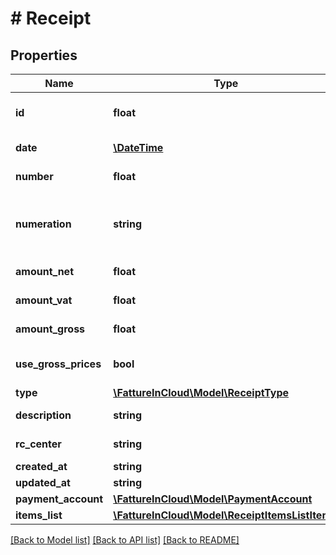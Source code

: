 # # Receipt

## Properties

Name | Type | Description | Notes
------------ | ------------- | ------------- | -------------
**id** | **float** | Receipt unique identifier. | [optional]
**date** | [**\DateTime**](\DateTime.md) | Receipt date. |
**number** | **float** | Receipt number. | [optional]
**numeration** | **string** | If it&#39;s null or empty string use the default numeration. | [optional]
**amount_net** | **float** | Total net amount. | [optional]
**amount_vat** | **float** | Total vat amount. | [optional]
**amount_gross** | **float** | Total gross amount. | [optional]
**use_gross_prices** | **bool** |  | [optional] [default to false]
**type** | [**\FattureInCloud\Model\ReceiptType**](ReceiptType.md) |  |
**description** | **string** | Receipt description. | [optional]
**rc_center** | **string** | Revenue center. | [optional]
**created_at** | **string** |  | [optional]
**updated_at** | **string** |  | [optional]
**payment_account** | [**\FattureInCloud\Model\PaymentAccount**](PaymentAccount.md) |  |
**items_list** | [**\FattureInCloud\Model\ReceiptItemsListItem[]**](ReceiptItemsListItem.md) |  | [optional]

[[Back to Model list]](../../README.md#models) [[Back to API list]](../../README.md#endpoints) [[Back to README]](../../README.md)
